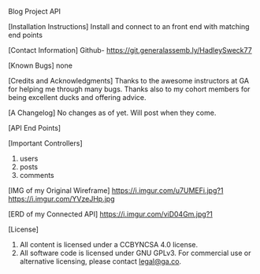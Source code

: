 Blog Project API

[Installation Instructions]
Install and connect to an front end with matching end points

[Contact Information]
Github-
https://git.generalassemb.ly/HadleySweck77

[Known Bugs]
none

[Credits and Acknowledgments]
Thanks to the awesome instructors at GA for helping me through many bugs.
Thanks also to my cohort members for being excellent ducks and offering advice.

[A Changelog]
No changes as of yet. Will post when they come.

[API End Points]
<!-- resources :comments, except: %i[new edit]
resources :posts, except: %i[new edit]
resources :users, except: %i[new edit] -->

[Important Controllers]
1. users
2. posts
3. comments

[IMG of my Original Wireframe]
https://i.imgur.com/u7UMEFi.jpg?1
https://i.imgur.com/YVzeJHp.jpg

[ERD of my Connected API]
https://i.imgur.com/viD04Gm.jpg?1

[License]

1.  All content is licensed under a CC­BY­NC­SA 4.0 license.
1.  All software code is licensed under GNU GPLv3. For commercial use or alternative licensing, please contact legal@ga.co.
